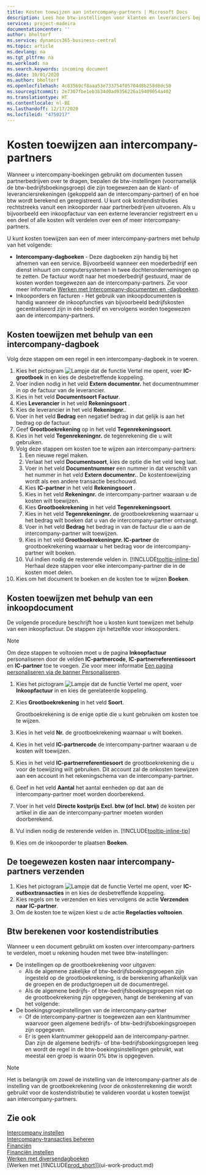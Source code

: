 ```yaml
---
title: Kosten toewijzen aan intercompany-partners | Microsoft Docs
description: Lees hoe btw-instellingen voor klanten en leveranciers bepalen of en hoe btw wordt berekend.
services: project-madeira
documentationcenter: ''
author: bholtorf
ms.service: dynamics365-business-central
ms.topic: article
ms.devlang: na
ms.tgt_pltfrm: na
ms.workload: na
ms.search.keywords: incoming document
ms.date: 10/01/2020
ms.author: bholtorf
ms.openlocfilehash: 4c83569cf8aaa53e733754f05704d8b258d8dc50
ms.sourcegitcommit: 2e7307fbe1eb3b34d0ad9356226a19409054a402
ms.translationtype: HT
ms.contentlocale: nl-BE
ms.lasthandoff: 12/17/2020
ms.locfileid: "4750217"
---
```

# <a name="allocate-costs-to-intercompany-partners"></a>Kosten toewijzen aan intercompany-partners
Wanneer u intercompany-boekingen gebruikt om documenten tussen partnerbedrijven over te dragen, bepalen de btw-instellingen (voornamelijk de btw-bedrijfsboekingsgroep) die zijn toegewezen aan de klant- of leveranciersrekeningen (gekoppeld aan de intercompany-partner) of en hoe btw wordt berekend en geregistreerd. U kunt ook kostendistributies rechtstreeks vanuit een inkooporder naar partnerbedrijven uitvoeren. Als u bijvoorbeeld een inkoopfactuur van een externe leverancier registreert en u een deel of alle kosten wilt verdelen over een of meer intercompany-partners.

U kunt kosten toewijzen aan een of meer intercompany-partners met behulp van het volgende:

* **Intercompany-dagboeken** - Deze dagboeken zijn handig bij het afnemen van een service. Bijvoorbeeld wanneer een moederbedrijf een dienst inhuurt om computersystemen in twee dochterondernemingen op te zetten. De factuur wordt naar het moederbedrijf gestuurd, maar de kosten worden toegewezen aan de intercompany-partners. Zie voor meer informatie [Werken met Intercompany-documenten en -dagboeken](intercompany-how-work-documents-journals.md).
* Inkooporders en facturen - Het gebruik van inkoopdocumenten is handig wanneer de inkoopfuncties van bijvoorbeeld bedrijfskosten gecentraliseerd zijn in één bedrijf en vervolgens worden toegewezen aan de intercompany-partners.

## <a name="to-allocate-costs-using-an-intercompany-general-journal"></a>Kosten toewijzen met behulp van een intercompany-dagboek
Volg deze stappen om een regel in een intercompany-dagboek in te voeren. 

1. Kies het pictogram ![Lampje dat de functie Vertel me opent](media/ui-search/search_small.png "Vertel me wat u wilt doen"), voer **IC-grootboek** in en kies de desbetreffende koppeling.
2. Voer indien nodig in het veld **Extern documentnr.** het documentnummer in op de factuur van de leverancier.
3. Kies in het veld **Documentsoort** **Factuur**.
4. Kies **Leverancier** in het veld **Rekeningsoort** .
5. Kies de leverancier in het veld **Rekeningnr.**.
6. Voer in het veld **Bedrag** een negatief bedrag in dat gelijk is aan het bedrag op de factuur.
7. Geef **Grootboekrekening** op in het veld **Tegenrekeningsoort**.
8. Kies in het veld **Tegenrekeningnr.** de tegenrekening die u wilt gebruiken.
9. Volg deze stappen om kosten toe te wijzen aan intercompany-partners:
   1. Een nieuwe regel maken.
   2. Verlaat het veld **Documentsoort**, kies de optie die het veld leeg laat.
   3. Voer in het veld **Documentnummer** een nummer in dat verschilt van het nummer in het veld **Extern documentnr.**. De kostentoewijzing wordt als een andere transactie beschouwd.
   4. Kies **IC-partner** in het veld **Rekeningsoort** .
   5. Kies in het veld **Rekeningnr.** de intercompany-partner waaraan u de kosten wilt toewijzen.
   6. Kies **Grootboekrekening** in het veld **Tegenrekeningsoort**.
   7. Kies in het veld **Tegenrekeningnr.** de grootboekrekening waarnaar u het bedrag wilt boeken dat u van de intercompany-partner ontvangt.
   1. Voer in het veld **Bedrag** het bedrag in van de factuur die u aan de intercompany-partner wilt toewijzen.
   1. Kies in het veld **Grootboekrekeningnr. IC-partner** de grootboekrekening waarnaar u het bedrag voor de intercompany-partner wilt boeken. 
   1. Vul indien nodig de resterende velden in. [!INCLUDE[tooltip-inline-tip](includes/tooltip-inline-tip_md.md)] Herhaal deze stappen voor elke intercompany-partner die in de kosten moet delen.
1. Kies om het document te boeken en de kosten toe te wijzen **Boeken**.  

## <a name="to-allocate-costs-using-a-purchase-document"></a>Kosten toewijzen met behulp van een inkoopdocument
De volgende procedure beschrijft hoe u kosten kunt toewijzen met behulp van een inkoopfactuur. De stappen zijn hetzelfde voor inkooporders.

> [!NOTE]
> Om deze stappen te voltooien moet u de pagina **Inkoopfactuur** personaliseren door de velden **IC-partnercode**, **IC-partnerreferentiesoort** en **IC-partner** toe te voegen. Zie voor meer informatie [Een pagina personaliseren via de banner Personaliseren](ui-personalization-user.md#to-start-personalizing-a-page-through-the-personalizing-banner).

1. Kies het pictogram ![Lampje dat de functie Vertel me opent](media/ui-search/search_small.png "Vertel me wat u wilt doen"), voer **Inkoopfactuur** in en kies de gerelateerde koppeling.
2. Kies **Grootboekrekening** in het veld **Soort**.
   
   Grootboekrekening is de enige optie die u kunt gebruiken om kosten toe te wijzen.  
1. Kies in het veld **Nr.** de grootboekrekening waarnaar u wilt boeken.
1. Kies in het veld **IC-partnercode** de intercompany-partner waaraan u de kosten wilt toewijzen.
1. Kies in het veld **IC-partnerreferentiesoort** de grootboekrekening die u voor de toewijzing wilt gebruiken. Dit account zal de onkosten toewijzen aan een account in het rekeningschema van de intercompany-partner.
1. Geef in het veld **Aantal** het aantal eenheden op dat aan de intercompany-partner moet worden doorberekend.
1. Voer in het veld **Directe kostprijs Excl. btw (of Incl. btw)** de kosten per artikel in die aan de intercompany-partner moeten worden doorberekend.
1. Vul indien nodig de resterende velden in. [!INCLUDE[tooltip-inline-tip](includes/tooltip-inline-tip_md.md)] 
1. Kies om de inkooporder te plaatsen **Boeken**.

## <a name="to-send-the-allocated-costs-to-intercompany-partners"></a>De toegewezen kosten naar intercompany-partners verzenden
1. Kies het pictogram ![Lampje dat de functie Vertel me opent](media/ui-search/search_small.png "Vertel me wat u wilt doen"), voer **IC-outboxtransacties** in en kies de desbetreffende koppeling.
2. Kies regels om te verzenden en kies vervolgens de actie **Verzenden naar IC-partner**. 
3. Om de kosten toe te wijzen kiest u de actie **Regelacties voltooien**.

## <a name="calculating-vat-for-cost-distributions"></a>Btw berekenen voor kostendistributies
Wanneer u een document gebruikt om kosten over intercompany-partners te verdelen, moet u rekening houden met twee btw-instellingen: 
* De instellingen op de grootboekrekening voor uitgaven:
   * Als de algemene zakelijke of btw-bedrijfsboekingsgroepen zijn ingesteld op de grootboekrekening, is de berekening afhankelijk van de groepen en de productgroepen uit de documentregel.
   * Als de algemene bedrijfs- of btw-bedrijfsboekingsgroepen niet op de grootboekrekening zijn opgegeven, hangt de berekening af van het volgende:
* De boekingsgroepinstellingen van de intercompany-partner
   * Of de intercompany-partner is toegewezen aan een klantnummer waarvoor geen algemene bedrijfs- of btw-bedrijfsboekingsgroepen zijn opgegeven.
   * Er is geen klantnummer gekoppeld aan de intercompany-partner. Dan zijn de algemene bedrijfs- of btw-bedrijfsboekingsgroepen leeg en wordt de regel in de btw-boekingsinstellingen gebruikt, wat meestal een groep is waarin 0% btw is opgegeven.

> [!NOTE]
> Het is belangrijk om zowel de instelling van de intercompany-partner als de instelling van de grootboekrekening (voor de onkostenrekening die wordt gebruikt voor de kostendistributie) te valideren voordat u kosten toewijst aan intercompany-partners.

## <a name="see-also"></a>Zie ook
[Intercompany instellen](intercompany-how-setup.md)  
[Intercompany-transacties beheren](intercompany-manage.md)  
[Financiën](finance.md)  
[Financiën instellen](finance-setup-finance.md)  
[Werken met diversendagboeken](ui-work-general-journals.md)  
[Werken met [!INCLUDE[prod_short](includes/prod_short.md)]](ui-work-product.md)